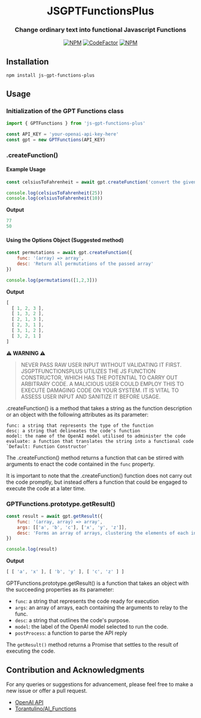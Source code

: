 
<div align=center>

# JSGPTFunctionsPlus

### **Change ordinary text into functional Javascript Functions**


[![NPM](https://img.shields.io/npm/l/gpt-functions?style=flat-square&label=License)](https://github.com/WifeCo/js-gpt-functions-plus/blob/master/LICENSE) [![CodeFactor](https://img.shields.io/codefactor/grade/github/WifeCo/js-gpt-functions-plus?style=flat-square&label=Code%20Quality)](https://www.codefactor.io/repository/github/WifeCo/js-gpt-functions-plus) [![NPM](https://img.shields.io/npm/dw/gpt-functions?style=flat-square&label=Downloads)](https://npmjs.com/package/gpt-functions)

</div>

## Installation

```shell
npm install js-gpt-functions-plus
```

## Usage

### Initialization of the GPT Functions class

```js
import { GPTFunctions } from 'js-gpt-functions-plus'

const API_KEY = 'your-openai-api-key-here'
const gpt = new GPTFunctions(API_KEY)
```

### **.createFunction()**

#### Example Usage

```js
const celsiusToFahrenheit = await gpt.createFunction('convert the given temperature from Celsius to Fahrenheit')

console.log(celsiusToFahrenheit(25))
console.log(celsiusToFahrenheit(10))
```
**Output**
```js
77
50
```

#### Using the Options Object (Suggested method)
```js
const permutations = await gpt.createFunction({
    func: '(array) => array',
    desc: 'Return all permutations of the passed array'
})

console.log(permutations([1,2,3]))
```

**Output**
```js
[
  [ 1, 2, 3 ],
  [ 1, 3, 2 ],
  [ 2, 1, 3 ],
  [ 2, 3, 1 ],
  [ 3, 1, 2 ],
  [ 3, 2, 1 ]
]
```

**⚠️ WARNING ⚠️**
> NEVER PASS RAW USER INPUT WITHOUT VALIDATING IT FIRST. JSGPTFUNCTIONSPLUS UTILIZES THE JS FUNCTION CONSTRUCTOR, WHICH HAS THE POTENTIAL TO CARRY OUT ARBITRARY CODE. A MALICIOUS USER COULD EMPLOY THIS TO EXECUTE DAMAGING CODE ON YOUR SYSTEM. IT IS VITAL TO ASSESS USER INPUT AND SANITIZE IT BEFORE USAGE.

.createFunction() is a method that takes a string as the function description or an object with the following attributes as its parameter:

    func: a string that represents the type of the function
    desc: a string that delineates the code's function
    model: the name of the OpenAI model utilised to administer the code
    evaluate: a function that translates the string into a functional code `Default: Function Constructor`

The .createFunction() method returns a function that can be stirred with arguments to enact the code contained in the `func` property.

It is important to note that the .createFunction() function does not carry out the code promptly, but instead offers a function that could be engaged to execute the code at a later time.

### **GPTFunctions.prototype.getResult()**

```js
const result = await gpt.getResult({
    func: '(array, array) => array',
    args: [['a', 'b', 'c'], ['x', 'y', 'z']],
    desc: 'Forms an array of arrays, clustering the elements of each input array centered on their index.'
})

console.log(result)
```

**Output**
```js
[ [ 'a', 'x' ], [ 'b', 'y' ], [ 'c', 'z' ] ]
```

GPTFunctions.prototype.getResult() is a function that takes an object with the succeeding properties as its parameter:

- `func`: a string that represents the code ready for execution
- `args`: an array of arrays, each containing the arguments to relay to the func.
- `desc`: a string that outlines the code's purpose.
- `model`: the label of the OpenAI model selected to run the code.
- `postProcess`: a function to parse the API reply

The `getResult()` method returns a Promise that settles to the result of executing the code.

## Contribution and Acknowledgments

For any queries or suggestions for advancement, please feel free to make a new issue or offer a pull request.

- [OpenAI API](openai.com)
- [Torantulino/AI_Functions](https://github.com/Torantulino/AI-Functions)